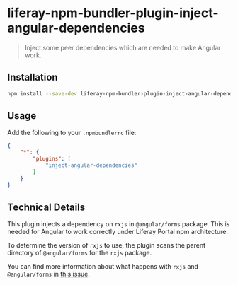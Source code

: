 # liferay-npm-bundler-plugin-inject-angular-dependencies

> Inject some peer dependencies which are needed to make Angular work.

## Installation

```sh
npm install --save-dev liferay-npm-bundler-plugin-inject-angular-dependencies
```

## Usage

Add the following to your `.npmbundlerrc` file:

```json
{
    "*": {
		"plugins": [
			"inject-angular-dependencies"
		]
	}
}
```

## Technical Details

This plugin injects a dependency on `rxjs` in `@angular/forms` package. This is
needed for Angular to work correctly under Liferay Portal npm architecture.

To determine the version of `rxjs` to use, the plugin scans the parent directory
of `@angular/forms` for the `rxjs` package.

You can find more information about what happens with `rxjs` and 
`@angular/forms` in 
[this issue](https://github.com/angular/angular/issues/17917).